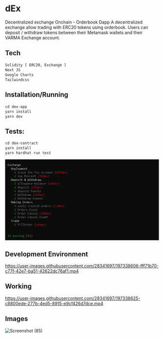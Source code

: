 # dEx
Decentralized exchange Onchain - Orderbook Dapp
A decentralized exchange allow trading with ERC20 tokens using orderbook. Users can deposit / withdraw tokens between their Metamask wallets and their VARMA Exchange account.

## Tech
```
Solidity [ ERC20, Exchange ]
Next JS
Google Charts
Tailwindcss
```

## Installation/Running
```
cd dex-app
yarn install 
yarn dev
```


## Tests:
```
cd dex-contract
yarn install
yarn hardhat run test
```
<img src="./assets/test.PNG" />


## Development Environment
https://user-images.githubusercontent.com/28341697/197338606-fff71b70-c77f-42e7-ba51-42622dc76af1.mp4


## Working 
https://user-images.githubusercontent.com/28341697/197338625-c8800ede-277b-4ed5-8915-e9cf426d7dce.mp4


## Images
![Screenshot (85)](https://user-images.githubusercontent.com/28341697/197330500-490e8996-bd56-452e-be4f-ab4f1604d8bc.png)
